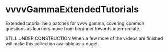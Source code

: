 # vvvvGammaExtendedTutorials
Extended tutorial help patches for vvvv gamma, covering common questions as learners move from beginner towards intermediate. 

STILL UNDER CONSTRUCTION
When a few more of the videos are finished will make this collection available as a nuget. 

